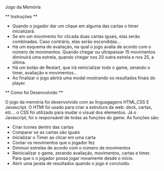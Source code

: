 Jogo da Memória

** Instruções **

- Quando o jogador dar um clique em alguma das cartas o timer inicializará.
- Se em um movimento for clicada duas cartas iguais, elas serão combinadas. Caso contrário, elas serão escondidas...
- Há um esquema de avaliação, na qual o jogo avalia de acordo com o número de movimentos. Quando chegar ou ultrapassar 15 movimentos diminuirá uma estrela, quando chegar nos 20 outra estrela e nos 25, a última.
- Há um botão de Restart, que irá reinicializar todo o game, zerando o timer, avaliação e movimentos...
- Ao finalizar o jogo abrirá uma modal mostrando os resultados finais do player.

** Como foi Desenvolvido **

O jogo da memória foi desenvolvido com as linguagagens HTML,CSS E Javascript.
O HTMl foi usado para criar a estrutura da web: deck, cartas, etc...
o CSS foi utilizado para mudar o visual dos elementos.
Já o Javascript, foi o responsável de todas as funções do game. As funções são:
- Criar ícones dentro das cartas
- Comparar se as cartas são iguais
- Inicializar o Timer ao clicar em uma carta
- Contar os movimentos que o jogador fez
- Diminuir estrelas de acordo com o número de movimentos
- Reinicializar o game, zerando avaliação, movimentos, cartas e timer. Para que o o jogador possa jogar novamente desde o início.
- Abrir uma janela de resultados quando o jogo é concluído.


